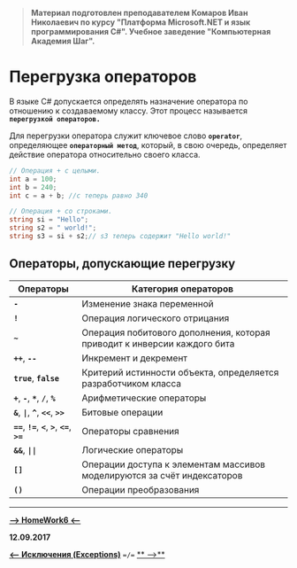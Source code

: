 > **Материал подготовлен преподавателем Комаров Иван Николаевич по курсу "Платформа Microsoft.NET и язык программирования С#". Учебное заведение "Компьютерная Академия Шаг".**

Перегрузка операторов
===

В языке С# допускается определять назначение оператора по отношению к создаваемому классу. Этот процесс называется **`перегрузкой операторов.`**

Для перегрузки оператора служит ключевое слово **`operator`**, определяющее **`операторный метод`**, который, в свою очередь, определяет действие оператора относительно своего класса.

```cs
// Операция + с целыми.
int а = 100;
int b = 240;
int с = а + b; //с теперь равно 340

// Операция + со строками.
string si = "Hello";
string s2 = " world!";
string s3 = si + s2;// s3 теперь содержит "Hello world!"
```

Операторы, допускающие перегрузку
---

Операторы                                                 | Категория операторов
----------------------------------------------------------|----------------------
**`-`**                                                   | Изменение знака переменной
**`!`**                                                   | Операция логического отрицания
**`~`**                                                   | Операция побитового дополнения, которая приводит к инверсии каждого бита
**`++`**, **`--`**                                        | Инкремент и декремент
**`true`**, **`false`**                                   | Критерий истинности объекта, определяется разработчиком класса
**`+`**, **`-`**, **`*`**, **`/`**, **`%`**               | Арифметические операторы
**`&`**, **`\|`**, **`^`**, **`<<`**, **`>>`**             | Битовые операции
**`==`**, **`!=`**, **`<`**, **`>`**, **`<=`**, **`>=`**  | Операторы сравнения
**`&&`**, **`\|\|`**                                        | Логические операторы
**`[]`**                                                  | Операции доступа к элементам массивов моделируются за счёт индексаторов
**`()`**                                                  | Операции преобразования





***

[**-->     HomeWork6     <--**]()

**12.09.2017**

[**<-- Исключения (Exceptions)**](https://github.com/SuvStreet/IT_Step_C_Sharp/tree/master/ClassWork/Day5#Исключения-exceptions) `=/=` [** -->**]()
